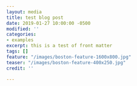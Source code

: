 ```yaml
---
layout: media
title: test blog post
date: 2019-01-27 10:00:00 -0500
modified: ''
categories:
- examples
excerpt: this is a test of front matter
tags: []
feature: "/images/boston-feature-1600x800.jpg"
teaser: "/images/boston-feature-400x250.jpg"
credit: ''

---
```

